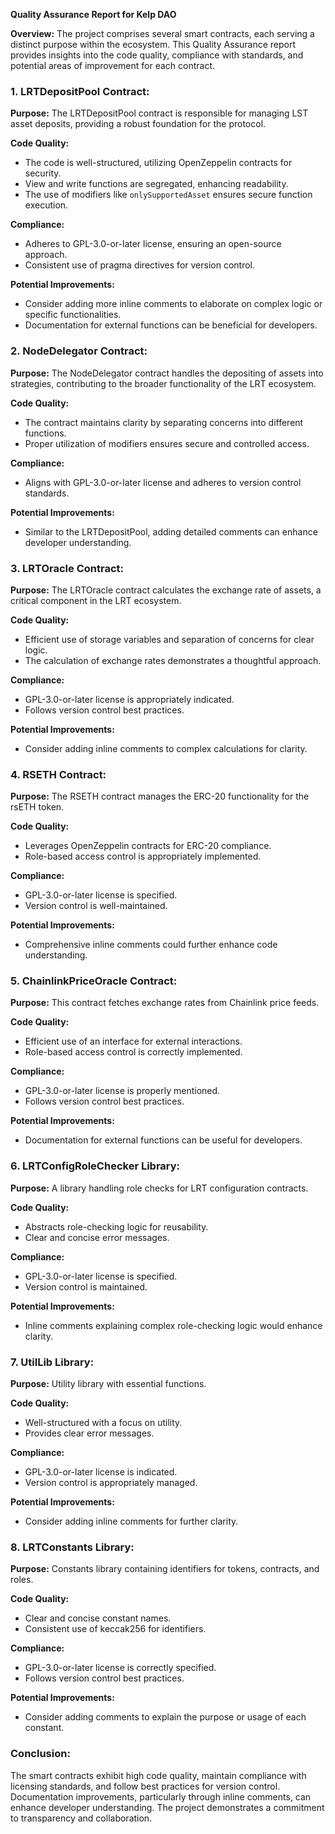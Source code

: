 **Quality Assurance Report for Kelp DAO**

**Overview:**
The project comprises several smart contracts, each serving a distinct purpose within the ecosystem. This Quality Assurance report provides insights into the code quality, compliance with standards, and potential areas of improvement for each contract.

### **1. LRTDepositPool Contract:**
**Purpose:** The LRTDepositPool contract is responsible for managing LST asset deposits, providing a robust foundation for the protocol.

**Code Quality:**
- The code is well-structured, utilizing OpenZeppelin contracts for security.
- View and write functions are segregated, enhancing readability.
- The use of modifiers like `onlySupportedAsset` ensures secure function execution.

**Compliance:**
- Adheres to GPL-3.0-or-later license, ensuring an open-source approach.
- Consistent use of pragma directives for version control.

**Potential Improvements:**
- Consider adding more inline comments to elaborate on complex logic or specific functionalities.
- Documentation for external functions can be beneficial for developers.

### **2. NodeDelegator Contract:**
**Purpose:** The NodeDelegator contract handles the depositing of assets into strategies, contributing to the broader functionality of the LRT ecosystem.

**Code Quality:**
- The contract maintains clarity by separating concerns into different functions.
- Proper utilization of modifiers ensures secure and controlled access.

**Compliance:**
- Aligns with GPL-3.0-or-later license and adheres to version control standards.

**Potential Improvements:**
- Similar to the LRTDepositPool, adding detailed comments can enhance developer understanding.

### **3. LRTOracle Contract:**
**Purpose:** The LRTOracle contract calculates the exchange rate of assets, a critical component in the LRT ecosystem.

**Code Quality:**
- Efficient use of storage variables and separation of concerns for clear logic.
- The calculation of exchange rates demonstrates a thoughtful approach.

**Compliance:**
- GPL-3.0-or-later license is appropriately indicated.
- Follows version control best practices.

**Potential Improvements:**
- Consider adding inline comments to complex calculations for clarity.

### **4. RSETH Contract:**
**Purpose:** The RSETH contract manages the ERC-20 functionality for the rsETH token.

**Code Quality:**
- Leverages OpenZeppelin contracts for ERC-20 compliance.
- Role-based access control is appropriately implemented.

**Compliance:**
- GPL-3.0-or-later license is specified.
- Version control is well-maintained.

**Potential Improvements:**
- Comprehensive inline comments could further enhance code understanding.

### **5. ChainlinkPriceOracle Contract:**
**Purpose:** This contract fetches exchange rates from Chainlink price feeds.

**Code Quality:**
- Efficient use of an interface for external interactions.
- Role-based access control is correctly implemented.

**Compliance:**
- GPL-3.0-or-later license is properly mentioned.
- Follows version control best practices.

**Potential Improvements:**
- Documentation for external functions can be useful for developers.

### **6. LRTConfigRoleChecker Library:**
**Purpose:** A library handling role checks for LRT configuration contracts.

**Code Quality:**
- Abstracts role-checking logic for reusability.
- Clear and concise error messages.

**Compliance:**
- GPL-3.0-or-later license is specified.
- Version control is maintained.

**Potential Improvements:**
- Inline comments explaining complex role-checking logic would enhance clarity.

### **7. UtilLib Library:**
**Purpose:** Utility library with essential functions.

**Code Quality:**
- Well-structured with a focus on utility.
- Provides clear error messages.

**Compliance:**
- GPL-3.0-or-later license is indicated.
- Version control is appropriately managed.

**Potential Improvements:**
- Consider adding inline comments for further clarity.

### **8. LRTConstants Library:**
**Purpose:** Constants library containing identifiers for tokens, contracts, and roles.

**Code Quality:**
- Clear and concise constant names.
- Consistent use of keccak256 for identifiers.

**Compliance:**
- GPL-3.0-or-later license is correctly specified.
- Follows version control best practices.

**Potential Improvements:**
- Consider adding comments to explain the purpose or usage of each constant.

### **Conclusion:**
The smart contracts exhibit high code quality, maintain compliance with licensing standards, and follow best practices for version control. Documentation improvements, particularly through inline comments, can enhance developer understanding. The project demonstrates a commitment to transparency and collaboration.